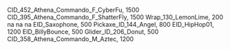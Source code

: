CID_452_Athena_Commando_F_CyberFu, 1500
CID_395_Athena_Commando_F_ShatterFly, 1500
Wrap_130_LemonLime, 200
na
na
na
EID_Saxophone, 500
Pickaxe_ID_144_Angel, 800
EID_HipHop01, 1200
EID_BillyBounce, 500
Glider_ID_206_Donut, 500
CID_358_Athena_Commando_M_Aztec, 1200
